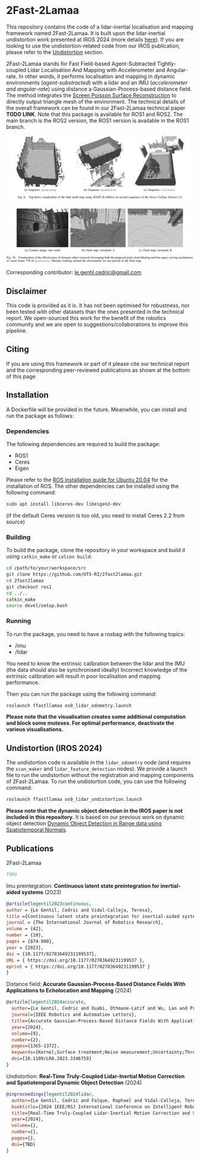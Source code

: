 # 2Fast-2Lamaa

This repository contains the code of a lidar-inertial localisation and mapping framework named 2Fast-2Lamaa.
It is built upon the lidar-inertial undistortion work presented at IROS 2024 (more details [here](https://uts-ri.github.io/lidar_inertial_motion_correction/)).
If you are looking to use the undistortion-related code from our IROS publication, please refer to the [Undistortion](#undistortion-iros-2024) section.

2Fast-2Lamaa stands for Fast Field-based Agent-Subtracted Tightly-coupled Lidar Localisation And Mapping with Accelerometer and Angular-rate.
In other words, it performs localisation and mapping in dynamic environments (_agent-substracted_) with a lidar and an IMU (_accelerometer and angular-rate_) using distance a Gaussian-Process-based distance field.
The method integrates the [Screen Poisson Surface Reconstruction](https://github.com/mkazhdan/PoissonRecon) to directly output triangle mesh of the environment.
The technical details of the overall framework can be found in our 2Fast-2Lamaa technical paper __TODO LINK__.
Note that this package is available for ROS1 and ROS2.
The main branch is the ROS2 version, the ROS1 version is available in the ROS1 branch.

![Map examples generated by 2Fast-2Lamaa](doc/maps.jpg)

![Illustration of dynamic object not affecting the map](doc/free_carving_figure.jpg)


Corresponding contributor: le.gentil.cedric@gmail.com

## Disclaimer

This code is provided as it is. It has not been optimised for robustness, nor been tested with other datasets than the ones presented in the technical report.
We open-sourced this work for the benefit of the robotics community and we are open to suggestions/collaborations to improve this pipeline.

## Citing

If you are using this framework or part of it please cite our technical report and the corresponding peer-reviewed publications as shown at the bottom of this page


## Installation

A Dockerfile will be provided in the future. Meanwhile, you can install and run the package as follows:

### Dependencies

The following dependencies are required to build the package:
- ROS1
- Ceres
- Eigen

Please refer to the [ROS installation guide for Ubuntu 20.04](http://wiki.ros.org/noetic/Installation/Ubuntu) for the installation of ROS.
The other dependencies can be installed using the following command:
```bash
sudo apt install libceres-dev libeigen3-dev
```
(if the default Ceres version is too old, you need to install Ceres 2.2 from source)

### Building

To build the package, clone the repository in your workspace and build it using `catkin_make` or `colcon build`:
```bash
cd /path/to/your/workspace/src
git clone https://github.com/UTS-RI/2fast2lamaa.git
cd 2fast2lamaa
git checkout ros1
cd ../..
catkin_make
source devel/setup.bash
```

### Running

To run the package, you need to have a rosbag with the following topics:
- /imu
- /lidar

You need to know the extrinsic calibration between the lidar and the IMU (the data should also be synchronised ideally)
Incorrect knowledge of the extrinsic calibration will result in poor localisation and mapping performance.

Then you can run the package using the following command:
```bash
roslaunch ffastllamaa os0_lidar_odometry.launch
```

__Please note that the visualisation creates some additional computation and block some mutexes. For optimal performance, deactivate the various visualisations.__


## Undistortion (IROS 2024)

The undistortion code is available in the `lidar_odometry` node (and requires the `scan_maker` and `lidar_feature_detection` nodes).
We provide a launch file to run the undistortion without the registration and mapping components of 2Fast-2Lamaa.
To run the undistortion code, you can use the following command:
```bash
roslaunch ffastllamaa os0_lidar_undistortion.launch
```

__Please note that the dynamic object detection in the IROS paper is not included in this repository.__
It is based on our previous work on dynamic object detection [Dynamic Object Detection in Range data using Spatiotemporal Normals](https://uts-ri.github.io/dynamic_object_detection/).


## Publications

2Fast-2Lamaa
```bibtex
TODO
```

Imu preintegration: __Continuous latent state preintegration for inertial-aided systems__ (2023)
```bibtex
@article{legentil2023continuous,
author = {Le Gentil, Cedric and Vidal-Calleja, Teresa},
title ={Continuous latent state preintegration for inertial-aided systems},
journal = {The International Journal of Robotics Research},
volume = {42},
number = {10},
pages = {874-900},
year = {2023},
doi = {10.1177/02783649231199537},
URL = { https://doi.org/10.1177/02783649231199537 },
eprint = { https://doi.org/10.1177/02783649231199537 }
}
```

Distance field: __Accurate Gaussian-Process-Based Distance Fields With Applications to Echolocation and Mapping__ (2024)
```bibtex
@article{legentil2024accurate,
  author={Le Gentil, Cedric and Ouabi, Othmane-Latif and Wu, Lan and Pradalier, Cedric and Vidal-Calleja, Teresa},
  journal={IEEE Robotics and Automation Letters}, 
  title={Accurate Gaussian-Process-Based Distance Fields With Applications to Echolocation and Mapping}, 
  year={2024},
  volume={9},
  number={2},
  pages={1365-1372},
  keywords={Kernel;Surface treatment;Noise measurement;Uncertainty;Three-dimensional displays;Surface reconstruction;Euclidean distance;Localization;mapping},
  doi={10.1109/LRA.2023.3346759}
}
```


Undistortion: __Real-Time Truly-Coupled Lidar-Inertial Motion Correction and Spatiotemporal Dynamic Object Detection__ (2024)
```bibtex
@inproceedings{legentil2024lidar,
  author={Le Gentil, Cedric and Falque, Raphael and Vidal-Calleja, Teresa},
  booktitle={2024 IEEE/RSJ International Conference on Intelligent Robots and Systems (IROS)},
  title={Real-Time Truly-Coupled Lidar-Inertial Motion Correction and Spatiotemporal Dynamic Object Detection},
  year={2024},
  volume={},
  number={},
  pages={},
  doi={TBD}
}
```

